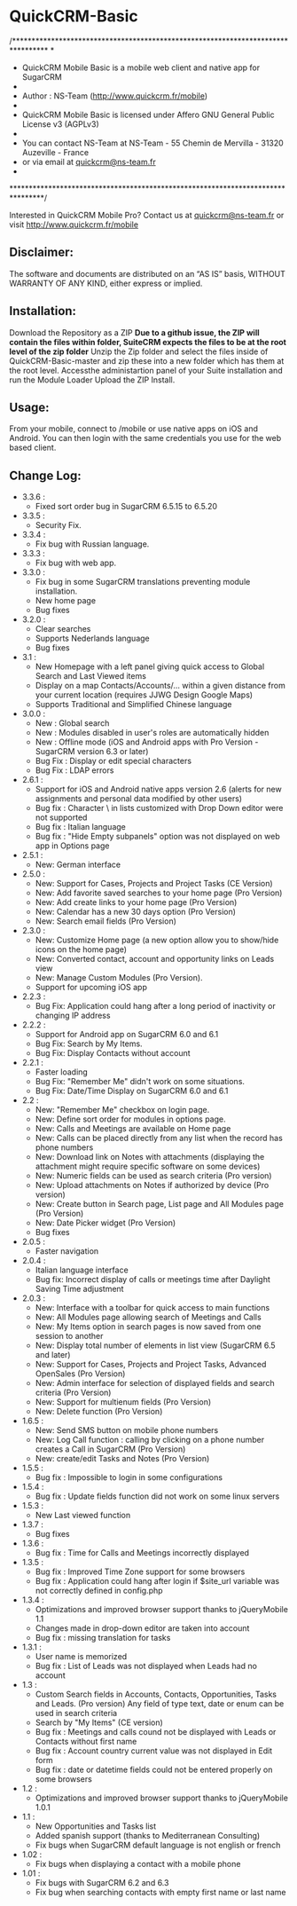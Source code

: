 # QuickCRM-Basic
/*********************************************************************************
 * 
 * QuickCRM Mobile Basic is a mobile web client and native app for SugarCRM
 * 
 * Author : NS-Team (http://www.quickcrm.fr/mobile)
 *
 * QuickCRM Mobile Basic is licensed under Affero GNU General Public License v3 (AGPLv3) 
 * 
 * You can contact NS-Team at NS-Team - 55 Chemin de Mervilla - 31320 Auzeville - France
 * or via email at quickcrm@ns-team.fr
 * 
 ********************************************************************************/

Interested in QuickCRM Mobile Pro?
Contact us at quickcrm@ns-team.fr or visit http://www.quickcrm.fr/mobile

Disclaimer:
-----------
The software and documents are distributed on an “AS IS” basis, WITHOUT WARRANTY OF ANY KIND, either express or implied.

Installation:
-------------
Download the Repository as a ZIP
**Due to a github issue, the ZIP will contain the files within folder, SuiteCRM expects the files to be at the root level of the zip folder**
Unzip the Zip folder and select the files inside of QuickCRM-Basic-master and zip these into a new folder which has them at the root level.
Accessthe administartion panel of your Suite installation and run the Module Loader
Upload the ZIP
Install.

Usage:
------
From your mobile, connect to <your-sugarcrm-url>/mobile or use native apps on iOS and Android.
You can then login with the same credentials you use for the web based client.

Change Log:
-----------
- 3.3.6 :
  * Fixed sort order bug in SugarCRM 6.5.15 to 6.5.20
- 3.3.5 :
  * Security Fix.
- 3.3.4 :
  * Fix bug with Russian language.
- 3.3.3 :
  * Fix bug with web app.
- 3.3.0 :
  * Fix bug in some SugarCRM translations preventing module installation.
  * New home page
  * Bug fixes
- 3.2.0 :
  * Clear searches
  * Supports Nederlands language
  * Bug fixes
- 3.1 :
  * New Homepage with a left panel giving quick access to Global Search and Last Viewed items
  * Display on a map Contacts/Accounts/... within a given distance from your current location (requires JJWG Design Google Maps)
  * Supports Traditional and Simplified Chinese language
- 3.0.0 :
  * New : Global search
  * New : Modules disabled in user's roles are automatically hidden
  * New : Offline mode (iOS and Android apps with Pro Version - SugarCRM version 6.3 or later)
  * Bug Fix : Display or edit special characters
  * Bug Fix : LDAP errors
- 2.6.1 :
  * Support for iOS and Android native apps version 2.6 (alerts for new assignments and personal data modified by other users)
  * Bug fix : Character \ in lists customized with Drop Down editor were not supported
  * Bug fix : Italian language
  * Bug fix : "Hide Empty subpanels" option was not displayed on web app in Options page
- 2.5.1 :
  * New: German interface
- 2.5.0 :
  * New: Support for Cases, Projects and Project Tasks (CE Version)
  * New: Add favorite saved searches to your home page (Pro Version)
  * New: Add create links to your home page (Pro Version)
  * New: Calendar has a new 30 days option (Pro Version)
  * New: Search email fields (Pro Version)
- 2.3.0 :
  * New: Customize Home page (a new option allow you to show/hide icons on the home page)
  * New: Converted contact, account and opportunity links on Leads view
  * New: Manage Custom Modules (Pro Version).
  * Support for upcoming iOS app
- 2.2.3 :
  * Bug Fix: Application could hang after a long period of inactivity or changing IP address
- 2.2.2 :
  * Support for Android app on SugarCRM 6.0 and 6.1
  * Bug Fix: Search by My Items.
  * Bug Fix: Display Contacts without account
- 2.2.1 :
  * Faster loading
  * Bug Fix: "Remember Me" didn't work on some situations.
  * Bug Fix: Date/Time Display on SugarCRM 6.0 and 6.1
- 2.2 :
  * New: "Remember Me" checkbox on login page.
  * New: Define sort order for modules in options page.
  * New: Calls and Meetings are available on Home page
  * New: Calls can be placed directly from any list when the record has phone numbers
  * New: Download link on Notes with attachments (displaying the attachment might require specific software on some devices)
  * New: Numeric fields can be used as search criteria (Pro version)
  * New: Upload attachments on Notes if authorized by device (Pro version)
  * New: Create button in Search page, List page and All Modules page (Pro Version)
  * New: Date Picker widget (Pro Version)
  * Bug fixes
- 2.0.5 :
  * Faster navigation
- 2.0.4 :
  * Italian language interface
  * Bug fix: Incorrect display of calls or meetings time after Daylight Saving Time adjustment
- 2.0.3 :
  * New: Interface with a toolbar for quick access to main functions
  * New: All Modules page allowing search of Meetings and Calls
  * New: My Items option in search pages is now saved from one session to another
  * New: Display total number of elements in list view (SugarCRM 6.5 and later)
  * New: Support for Cases, Projects and Project Tasks, Advanced OpenSales (Pro Version)
  * New: Admin interface for selection of displayed fields and search criteria (Pro Version)
  * New: Support for multienum fields (Pro Version)
  * New: Delete function (Pro Version)
- 1.6.5 :
  * New: Send SMS button on mobile phone numbers
  * New: Log Call function : calling by clicking on a phone number creates a Call in SugarCRM (Pro Version)
  * New: create/edit Tasks and Notes (Pro Version)
- 1.5.5 :
  * Bug fix : Impossible to login in some configurations
- 1.5.4 :
  * Bug fix : Update fields function did not work on some linux servers
- 1.5.3 :
  * New Last viewed function
- 1.3.7 :
  * Bug fixes
- 1.3.6 :
  * Bug fix : Time for Calls and Meetings incorrectly displayed
- 1.3.5 :
  * Bug fix : Improved Time Zone support for some browsers
  * Bug fix : Application could hang after login if $site_url variable was not correctly defined in config.php 
- 1.3.4 :
  * Optimizations and improved browser support thanks to jQueryMobile 1.1 
  * Changes made in drop-down editor are taken into account
  * Bug fix : missing translation for tasks
- 1.3.1 :
  * User name is memorized 
  * Bug fix : List of Leads was not displayed when Leads had no account
- 1.3 :
   * Custom Search fields in Accounts, Contacts, Opportunities, Tasks and Leads. (Pro version)
     Any field of type text, date or enum can be used in search criteria
   * Search by "My Items" (CE version)
   * Bug fix : Meetings and calls cound not be displayed with Leads or Contacts without first name
   * Bug fix : Account country current value was not displayed in Edit form
   * Bug fix : date or datetime fields could not be entered properly on some browsers
- 1.2 :
   * Optimizations and improved browser support thanks to jQueryMobile 1.0.1
- 1.1 :
   * New Opportunities and Tasks list
   * Added spanish support (thanks to Mediterranean Consulting)
   * Fix bugs when SugarCRM default language is not english or french
- 1.02 :
   * Fix bugs when displaying a contact with a mobile phone
- 1.01 :
   * Fix bugs with SugarCRM 6.2 and 6.3
   * Fix bug when searching contacts with empty first name or last name
   
